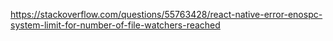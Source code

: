 https://stackoverflow.com/questions/55763428/react-native-error-enospc-system-limit-for-number-of-file-watchers-reached